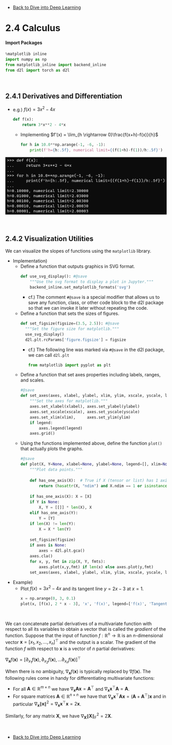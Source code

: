 * [Back to Dive into Deep Learning](../../main.md)

# 2.4 Calculus

#### Import Packages
```python
%matplotlib inline
import numpy as np
from matplotlib_inline import backend_inline
from d2l import torch as d2l
```

<br>

## 2.4.1 Derivatives and Differentiation
- e.g.) $f(x) = 3x^2 -4x$
  ```python
  def f(x):
      return 3*x**2 - 4*x
  ```
  - Implementing $f'(x) = \lim_{h \rightarrow 0}\frac{f(x+h)-f(x)}{h}$
    ```python
    for h in 10.0**np.arange(-1, -6, -1):
        print(f'h={h:.5f}, numerical limit={(f(1+h)-f(1))/h:.5f}')
    ```

![](images/001.png)

<br>

## 2.4.2 Visualization Utilities
We can visualize the slopes of functions using the ```matplotlib``` library.
- Implementation)
  - Define a function that outputs graphics in SVG format.
    ```python
    def use_svg_display(): #@save
        """Use the svg format to display a plot in Jupyter."""
        backend_inline.set_matplotlib_formats('svg')
    ```
    - cf.) The comment ```#@save``` is a special modifier that allows us to save any function, class, or other code block to the d2l package so that we can invoke it later without repeating the code.
  - Define a function that sets the sizes of figures.
    ```python
    def set_figsize(figsize=(3.5, 2.5)): #@save
      """Set the figure size for matplotlib."""
      use_svg_display()
      d2l.plt.rcParams['figure.figsize'] = figsize
    ```
    - cf.) The following line was marked via ```#@save``` in the d2l package, we can call ```d2l.plt```
      ```python
      from matplotlib import pyplot as plt
      ```
  - Define a function that set axes properties including labels, ranges, and scales.
    ```python
    #@save
    def set_axes(axes, xlabel, ylabel, xlim, ylim, xscale, yscale, legend):
        """Set the axes for matplotlib."""
        axes.set_xlabel(xlabel), axes.set_ylabel(ylabel)
        axes.set_xscale(xscale), axes.set_yscale(yscale)
        axes.set_xlim(xlim),     axes.set_ylim(ylim)
        if legend:
            axes.legend(legend)
        axes.grid()
    ```
  - Using the functions implemented above, define the function ```plot()``` that actually plots the graphs.
    ```python
    #@save
    def plot(X, Y=None, xlabel=None, ylabel=None, legend=[], xlim=None, ylim=None, xscale='linear', yscale='linear', fmts=('-', 'm--', 'g-.', 'r:'), figsize=(3.5, 2.5), axes=None):
        """Plot data points."""
    
        def has_one_axis(X):  # True if X (tensor or list) has 1 axis
            return (hasattr(X, "ndim") and X.ndim == 1 or isinstance(X, list) and not hasattr(X[0], "__len__"))
    
        if has_one_axis(X): X = [X]
        if Y is None:
            X, Y = [[]] * len(X), X
        elif has_one_axis(Y):
            Y = [Y]
        if len(X) != len(Y):
            X = X * len(Y)
    
        set_figsize(figsize)
        if axes is None:
            axes = d2l.plt.gca()
        axes.cla()
        for x, y, fmt in zip(X, Y, fmts):
            axes.plot(x,y,fmt) if len(x) else axes.plot(y,fmt)
        set_axes(axes, xlabel, ylabel, xlim, ylim, xscale, yscale, legend)
    ```
- Example)
  - Plot $f(x) = 3x^2 -4x$ and its tangent line $y=2x-3$ at $x=1$.
    ```python
    x = np.arange(0, 3, 0.1)
    plot(x, [f(x), 2 * x - 3], 'x', 'f(x)', legend=['f(x)', 'Tangent line (x=1)'])
    ```

<br>

We can concatenate partial derivatives of a multivariate function with
respect to all its variables to obtain a vector that is called the
*gradient* of the function. Suppose that the input of function
$f: \mathbb{R}^n \rightarrow \mathbb{R}$ is an
$n$-dimensional vector
$\mathbf{x} = [x_1, x_2, \ldots, x_n]^\top$ and the output is a
scalar. The gradient of the function $f$ with respect to
$\mathbf{x}$ is a vector of $n$ partial derivatives:

$\nabla_{\mathbf{x}} f(\mathbf{x}) = \left[\partial_{x_1} f(\mathbf{x}), \partial_{x_2} f(\mathbf{x}), \ldots \partial_{x_n} f(\mathbf{x})\right]^\top$

When there is no ambiguity, $\nabla_{\mathbf{x}} f(\mathbf{x})$ is
typically replaced by $\nabla f(\mathbf{x})$. The following rules
come in handy for differentiating multivariate functions:

-  For all $\mathbf{A} \in \mathbb{R}^{m \times n}$ we have $\nabla_{\mathbf{x}} \mathbf{A} \mathbf{x} = \mathbf{A}^\top$ and $`\nabla_{\mathbf{x}} \mathbf{x}^\top \mathbf{A} = \mathbf{A}`$.
-  For square matrices $`\mathbf{A} \in \mathbb{R}^{n \times n}`$ we
   have that
   $`\nabla_{\mathbf{x}} \mathbf{x}^\top \mathbf{A} \mathbf{x} = (\mathbf{A} + \mathbf{A}^\top)\mathbf{x}`$
   and in particular
   $`\nabla_{\mathbf{x}} \|\mathbf{x} \|^2 = \nabla_{\mathbf{x}} \mathbf{x}^\top \mathbf{x} = 2\mathbf{x}`$.

Similarly, for any matrix $`\mathbf{X}`$, we have
$`\nabla_{\mathbf{X}} \|\mathbf{X} \|_\textrm{F}^2 = 2\mathbf{X}`$.


<br>

* [Back to Dive into Deep Learning](../../main.md)